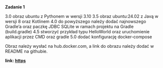 **Zadanie 1**

3.0 obraz ubuntu z Pythonem w wersji 3.10
3.5 obraz ubuntu:24.02 z Javą w wersji 8 oraz Kotlinem
4.0 do powyższego należy dodać najnowszego Gradle’a oraz paczkę JDBC
SQLite w ramach projektu na Gradle (build.gradle)
4.5 stworzyć przykład typu HelloWorld oraz uruchomienie aplikacji
przez CMD oraz gradle
5.0 dodać konfigurację docker-compose

Obraz należy wysłać na hub.docker.com, a link do obrazu należy dodać w
README na githubie.

**link: [https](https://hub.docker.com/r/blato122/ex1)**
